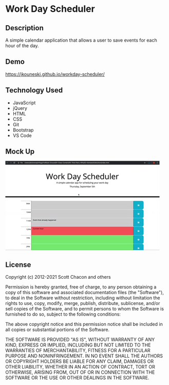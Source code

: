 # Work Day Scheduler

## Description
  A simple calendar application that allows a user to save events for each hour of the day. 

## Demo

https://jkouneski.github.io/workday-scheduler/

## Technology Used
* JavaScript
* jQuery
* HTML
* CSS
* Git
* Bootstrap
* VS Code



## Mock Up
![A user clicks on slots on the color-coded calendar and edits the events.](./Assets/05-third-party-apis-homework-demo.gif)

## License
  
Copyright (c) 2012-2021 Scott Chacon and others

Permission is hereby granted, free of charge, to any person obtaining
a copy of this software and associated documentation files (the
"Software"), to deal in the Software without restriction, including
without limitation the rights to use, copy, modify, merge, publish,
distribute, sublicense, and/or sell copies of the Software, and to
permit persons to whom the Software is furnished to do so, subject to
the following conditions:

The above copyright notice and this permission notice shall be
included in all copies or substantial portions of the Software.

THE SOFTWARE IS PROVIDED "AS IS", WITHOUT WARRANTY OF ANY KIND,
EXPRESS OR IMPLIED, INCLUDING BUT NOT LIMITED TO THE WARRANTIES OF
MERCHANTABILITY, FITNESS FOR A PARTICULAR PURPOSE AND
NONINFRINGEMENT. IN NO EVENT SHALL THE AUTHORS OR COPYRIGHT HOLDERS BE
LIABLE FOR ANY CLAIM, DAMAGES OR OTHER LIABILITY, WHETHER IN AN ACTION
OF CONTRACT, TORT OR OTHERWISE, ARISING FROM, OUT OF OR IN CONNECTION
WITH THE SOFTWARE OR THE USE OR OTHER DEALINGS IN THE SOFTWARE.



